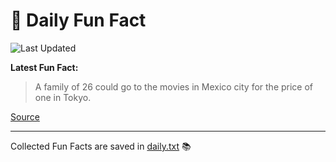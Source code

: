 # 🌟 Daily Fun Fact

![Last Updated](https://img.shields.io/badge/Last_Updated-2025_09_13-blue?style=flat-square)

**Latest Fun Fact:**

> A family of 26 could go to the movies in Mexico city for the price of one in Tokyo.

[Source](http://www.djtech.net/humor/useless_facts.htm)

---

Collected Fun Facts are saved in [daily.txt](daily.txt) 📚
